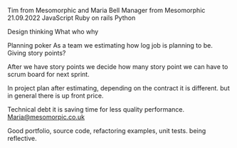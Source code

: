 Tim from Mesomorphic and Maria Bell Manager from Mesomorphic 21.09.2022
JavaScript
Ruby on rails
Python

Design thinking
What who why

Planning poker
As a team we estimating how log job is planning to be. Giving story points?

After we have story points we decide how many story point we can have to scrum board for next sprint.

In project plan after estimating, depending on the contract it is different. but in general there is up front price.

Technical debt it is saving time for less quality performance.
Maria@mesomorpic.co.uk

Good portfolio, source code, refactoring examples, unit tests. being reflective.

